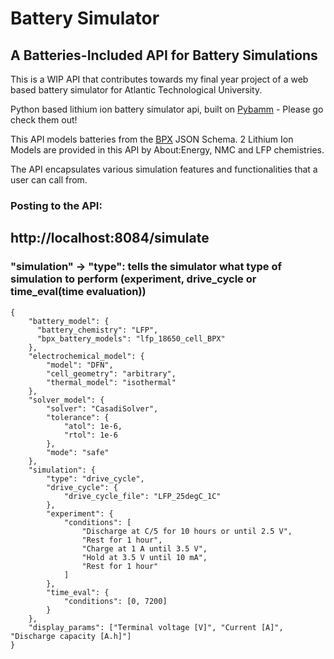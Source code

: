 # Battery Simulator 
## A Batteries-Included API for Battery Simulations

This is a WIP API that contributes towards my final year project of a web based battery simulator for Atlantic Technological University.

Python based lithium ion battery simulator api, built on [Pybamm](https://github.com/pybamm-team/PyBaMM) - Please go check them out!

This API models batteries from the [BPX](https://github.com/FaradayInstitution/BPX) JSON Schema. 2 Lithium Ion Models are provided in this API by About:Energy,
NMC and LFP chemistries.

The API encapsulates various simulation features and functionalities that a user can call from.

### Posting to the API:
## http://localhost:8084/simulate
### "simulation" -> "type": tells the simulator what type of simulation to perform (experiment, drive_cycle or time_eval(time evaluation))
```
{
    "battery_model": {
      "battery_chemistry": "LFP",
      "bpx_battery_models": "lfp_18650_cell_BPX"
    },
    "electrochemical_model": {
        "model": "DFN",
        "cell_geometry": "arbitrary",
        "thermal_model": "isothermal"
    },
    "solver_model": {
        "solver": "CasadiSolver",
        "tolerance": {
            "atol": 1e-6,
            "rtol": 1e-6
        },
        "mode": "safe"
    },
    "simulation": {
        "type": "drive_cycle", 
        "drive_cycle": {
            "drive_cycle_file": "LFP_25degC_1C"
        },
        "experiment": {
            "conditions": [
                "Discharge at C/5 for 10 hours or until 2.5 V",
                "Rest for 1 hour",
                "Charge at 1 A until 3.5 V",
                "Hold at 3.5 V until 10 mA",
                "Rest for 1 hour"
            ]
        },
        "time_eval": {
            "conditions": [0, 7200]
        }
    },
    "display_params": ["Terminal voltage [V]", "Current [A]", "Discharge capacity [A.h]"]
}
```

